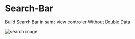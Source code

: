 # Search-Bar
Bulid Search Bar in same view controller Without Double Data 

![search image](https://drive.google.com/file/d/1PK54CMfoCm2s7HVofa3kkLobV_g9BOzl/view?usp=sharing)
